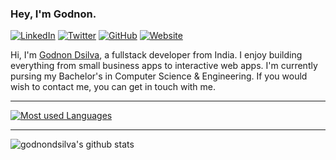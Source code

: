 ### Hey, I'm Godnon.

[![LinkedIn](https://img.shields.io/badge/LinkedIn-godnondsilva-blue?style=flat-square&logo=linkedin)](https://www.linkedin.com/in/godnondsilva/)
[![Twitter](https://img.shields.io/twitter/follow/GodnonDsilva?style=flat-square&logo=twitter)](https://twitter.com/godnondsilva)
[![GitHub](https://img.shields.io/badge/GitHub-godnondsilva-lightgrey?style=flat-square&logo=github)](https://github.com/godnondsilva)
[![Website](https://img.shields.io/badge/Website-godnondsilva.com-red?style=flat-square)](https://godnondsilva.com)

Hi, I'm [Godnon Dsilva](https://godnondsilva.com), a fullstack developer from India. I enjoy building everything from small business apps to interactive web apps. I'm currently pursing my Bachelor's in Computer Science & Engineering. If you would wish to contact me, you can get in touch with me.

---

[![Most used Languages](https://github-readme-stats.vercel.app/api/top-langs/?username=godnondsilva&theme=react&layout=compact)](https://github.com/godnondsilva)

---

![godnondsilva's github stats](https://github-readme-stats.vercel.app/api?username=godnondsilva&count_private=true&show_icons=true&theme=react)


[gmail]: mailto:godnondsilva@gmail.com
[github]: https://github.com/in/godnondsilva
[twitter]: https://twitter.com/godnondsilva
[linkedin]: https://linkedin.com/in/godnondsilva
[telegram]: https://telegram.me/godnondsilva


<!--
**godnondsilva/godnondsilva** is a ✨ _special_ ✨ repository because its `README.md` (this file) appears on your GitHub profile.

Here are some ideas to get you started:

- 🔭 I’m currently working on ...
- 🌱 I’m currently learning ...
- 👯 I’m looking to collaborate on ...
- 🤔 I’m looking for help with ...
- 💬 Ask me about ...
- 📫 How to reach me: ...
- 😄 Pronouns: ...
- ⚡ Fun fact: ...
-->

